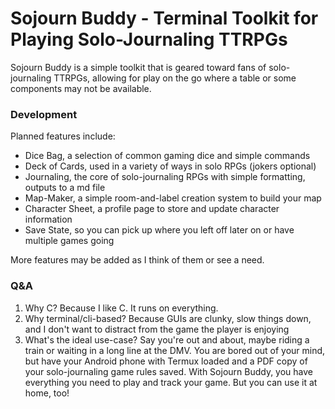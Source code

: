 # Sojourn Buddy - Terminal Toolkit for Playing Solo-Journaling TTRPGs

Sojourn Buddy is a simple toolkit that is geared toward fans of solo-journaling TTRPGs, allowing
for play on the go where a table or some components may not be available. 

### Development

Planned features include: 
- Dice Bag, a selection of common gaming dice and simple commands
- Deck of Cards, used in a variety of ways in solo RPGs (jokers optional)
- Journaling, the core of solo-journaling RPGs with simple formatting, outputs to a md file
- Map-Maker, a simple room-and-label creation system to build your map
- Character Sheet, a profile page to store and update character information
- Save State, so you can pick up where you left off later on or have multiple games going

More features may be added as I think of them or see a need.

### Q&A

1. Why C? Because I like C. It runs on everything.
2. Why terminal/cli-based? Because GUIs are clunky, slow things down, and I don't want to distract from the game the player is enjoying
3. What's the ideal use-case? Say you're out and about, maybe riding a train or waiting in a long line at the DMV. You are bored out of your mind, but have your Android phone with Termux loaded and a PDF copy of your solo-journaling game rules saved. With Sojourn Buddy, you have everything you need to play and track your game. But you can use it at home, too!
